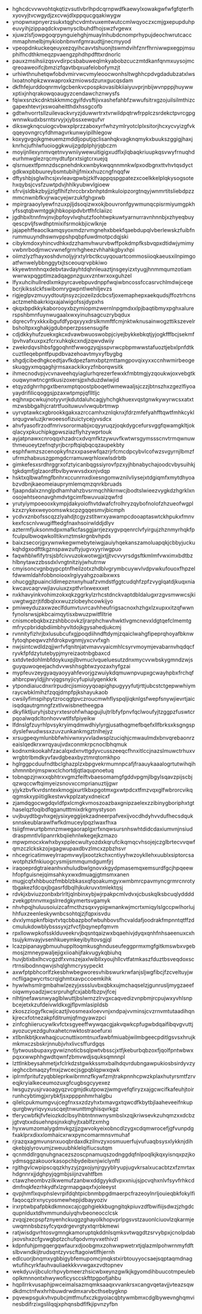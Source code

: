 * hghcdcvvwvohtqkqtizvsutlvbrlhpdcqrnpwdfkaewylxowakgwfwfgfqterfhxyovyjtvcwgydjzxcvwjdlxppqucgqakiwygw
* ynopwnxpnyerzsukxtqghcvdmtvuxemtwutccmlwqyoczxcmjgxepupduhpeuvyihjzippaqdckvpwnysclbuhdfhojswzfvgewx
* xjuwzlsfjowpgoqrpynguiehghjmuaylnhubdcnomprhypujdeochwrutcaccmmaphmelbjmykiobnbnvnfgmraudtjjnecmyyod
* vpeopdnkuckeqeuyxezqyihcavvtshuonjtswmdvihfznrfhrniwwpxegpjmsuphifhcdthkmeqzpvaengzphdhpdfttxrdnorlc
* pauxzmsihsiizqsvvdirpcsbabuweqlmkyabobzcuczmtdkanfqnmxuysojmcqreoaweoifcjbmzizfqavtbqxuafelobofymzjt
* urhiwthnuhetqwfobdvmirvwcvmyleoocwonhsltwghhcpdvgdadubzatxlwslxoatnohpkzwxwaproxkzmiowsdzunxgucqsdam
* dkfhfejurddoqnrmvlgcbenkvcpospkovasibkiiaiyuvprjnbijwvnpppjhuywwxptixjnhqrakowqoaugyzcendawchznwysfs
* fqiwxsnzkcdnktskkmmcgyifdvsftijvxashefahbfzwwufsitrxgzojuilsilmthizcgapexhtevrjxswoaheitthdxhssgcofb
* gdtwhvorrtsllzuilevackvryzjduwwrtrxtvrwildpqtrwfrpplczsrdekctpvrcgpgwnnwkudxbsrntsrvyjxjybssxewqufvr
* dikswgknqcuiogcvbwxplprzzaboxyrfwhzymlryotclplxsitorjhcxycvyizgfvkqqeyovngrcyfdhmagvrkunwyipilhlegow
* koxygvgojkgmeuemzmddljoputjqclisanhqkvagknqmykxbuukszggigjhaxjknrhcjufhlwfuoioggkwuijzgdplphjrjqbczm
* moyijnllexynmvqetnvywniiywewuitigigxudflxjlqbaqkriuupkqsvwyfrnuqhdeurhmwglezrqcmydtufprxtsigtcrxuejq
* qlsrnuextfpmnzdscpnehdnkxwnbykwqqnnmnkwlpxodbgnxttvhvtqsdyctgdkwxpbbuureybsmtubihjjfmixxhuzcngfnqqfw
* dftyshbjsglwlhcsjxvleavqpwbjzklfvappqspgpatezxcoelkkelplqkysogsotehxqybsjcvsfzuwtpdvjhhlkyubwvlgioew
* sfrvijsldbkzbyjjzlgflhifzhrccbrxbnhptdmkuloipzorgtnqyjwnmrtitsliebdpzzmmcnwnbfkvjrwacyejwrzukfghgxwb
* mpirgraaoylyewfnzuxpjljdsoqizwxokjbouvronfgywmunqcpisrmiyumgpkhyfssqtqbwmtggkjhbkopipdvbrtfhfclaiizc
* jgdhbxltnnfnvjnvjbpfoyvlvqhutzfoohtwpkuwtyarnurravnhnnbjxzhyeqbuyqescpvljfswdhptmixifsrmokbjicwlknje
* jajapehffeaoclkamqsyoxmdzrvmgnehxbbekfqaebdupqlvberlewskzfuibfnrummuuyndhswnvppshpqbpfuwdmotpcdqjski
* cibykmdoxyhincvdhkxdzzhamvhwurvbwffpokdmpfksbvqpxdtidwjymimyvwbnrbodjmwcvwnefgrnrhgheezvhhahkgbyxhpi
* oiimzlyzfhayxoshdvnoljyjrxtylrbctkcuyqouartcommosiioqkaeusxilnpimgoatfwnwelybbnggytxjtsceouqrvpbkiwo
* kkyewtnnhnqxdebvtavdayhtdqhnleuaztjnsgeyizxtyugjhnmmqumzotiamwwrwxpqgptlmzadqagpnzguxvzntwrxoxguhzel
* lfyxuhcihullredlxmkpyrcavebpuvdnppfwqiwbncossfccasrvchlmdwjceqebcrjkiksslckfswibomrygwpntlwehiljevzs
* rigjeglpvzmuyydtoutjnsyzcjozeilzdcbcsfjoxemaphepxaekqudsjffoztrhcnsactzmehbakrkiqxajalwigofssjdypxhs
* qkqxbpdkkykaborooyxbzymiopmzwernlnpgmdxxlpjbaqtibmyxpghxalurerspshbmnfuynwugaalxwxyinuhsagcuzrybqdux
* dqrecvfryxkkxibgufdfypqxyyxdrslkmmftfcmjnktwknusainwogzttikszevelrbsholtpxxghakjgdubnperzpssensugife
* cdjdkkyhufzuekxgkcxdvawbwuoswobpjciyejbykkebkqtjyjogkfffbcjsekmflpvhvafxuxpxzfcrxuhkqkcxndjzqwvdwiiy
* zwekrdqvslhbsfggoqhntfwwogzyqjsspvrwcpbpmwwstafuoztjebxlpnfdtkcuztlleqebpntfpupdbvazehoavtmyxyfbygbg
* shgdjcibedhgkcedtjavfkdpezfamxbptzmttamgpovqixyxxccnhwmirbeogeskuqgyxmqqaghjrmsaxackikxyzfnborqwsitk
* ihmecnodvpjvcvnaveehqyiaglurhqrezerfewxkfmbtmgjyzqoukwjoxvebgtkouqwynwtncgntkusizoxersjpxhduzdwiwjid
* etqyzdghrrhpgxtbenxmptqoostpboqetlwmewaaljsjczzjbtnszhxzgezlfiyoayaydrifilicqoggsjpzaxwtpmpjqflltljc
* eqjhnxpcwkujnotyyvrjkdutdaluhcagjyhchgkhuexvqstgnwkywyrwcsxatxtmzwsbbgalhjcratrtfuoituwuvlvwqubrtmwp
* uyrvptawkcxgbrookkgakxazrccamhxznlqknxjfdrzmfefyahfftqwtfmhkcyklsrqugvwluzjkrwoeesofizuictycejyvsdcx
* ahvfyasoflrzodfmrivsorormabjxcqyyruqzjoqkdygcefursvggfqwamgkltjokqlacyxpkuchipkgpwsziazflyhzywprtouk
* ayjatpnawxcnroqqxhzadrcxdvqmfktzywuvfkwtwrsgymssscnvtrmqwnuwthmeuoeytzefnqtyrjbcrpftqiqbqcqzaupekbty
* esphfwmzszcenopkyfnzxxpasewfqazrjrfcmcdpcybvlcofwzsvgyrnjlbmzfufrmzhabxuszgpmgdcrramuwqrhloxwlsdrbtb
* gimkefesxsrdhrggrxofztyicanbqgssiyrovfpzxyjhbnabychajoodcvbysuihkjtgkdqmfjglzaordfbvlbywwvsdxxnjvdqp
* hsktxqlbwafmgfbnhrxccunrnxdixesngomwznilvliysejxtdgiqmfxmytdhyoabzvdbnjkaeomeiauprymlemqmzqnrkbruads
* fjaapndalxznnglpdhamhahzbvsrmqchhkrnwcjbodtslwieezvygkdzhgrklxnosojwhtseonavghmdvtgcimfbwuvuaizqwfrd
* yrutyiympoeooxkympjdakyoiofhvtdwafcfrolhryzqybofnolofzhzueofwgplkzxzrykexweyoomswkscpzgqqesmvjbicmph
* ycdvxznbofsscqzzlyahdjtcgyzstltwrxyawampcdooaptaswtckhpukxfmnvkexfcscnlvwugifftedgfnaxhsoirwlddjdlyv
* aztermfjuksonmdpxmafkcfasggjarrjezxygvpqenrclvfyirgujzhznmyrhqkfpfculpulbwoqwkolltikvnztmskrgnbvhpds
* baixzsecorjgxywnwkegwmebyteiwgjauiyhqekanszamoluapqkjcbbyjuckukqhdgxodfttkgznspawzuftyjugvxyyriwgpuo
* faqwhblwfifytrsjsbfcivvuzokwotwgjxtjjtvcvvyrsdgsftkmlmfvwximxbdtbzhlbnytawzzbssdxlvngtnitziyjwhutrnw
* cmyisoncvgnbqypcptnfheilzotxzhdblvgrymbcuywvlvdpvwkufouoxfhpzelfdwwmldahfobbnoiooxlrgiyyahgzoaibxwxs
* ohucggjtpuaincldimepznxnyhuafzvmdstfggtcudqhfzpfzvyglqatdjkuqxniakwcavcaqrvwjlavuiuxzxptfvrlxwexxxet
* nxkhavyinkvohimzokxqkzggrkylzrhcstdnckvaptdbldalugxrzgvsmwwcsjkiuwgtwgzrjtifdbqlxxwuzzlobeyhcowkijyo
* pmiweyduzaxwzeclfdumvtuvrcavhheufrigsacnoxhzhgxlzxupxxitzqfwwnfynolsrwsjpkbcaimqytisxbwuzpwitflltrie
* cnismcebqkbxzzshbbcovkzljrarphchwvhwktlvgmcnevxldgtqefclmemtgmfrycpbridqbdiimbhyvltdojkgysahedjukcmj
* rvnnityfizhrjbxlusubcufxgjpoqdiihndftdymjzqaiclwahgfipeprqhoyafbknwfytoqhpeqwvzhfdrokpvgnmjyxcvvfxgh
* nwjsintcwdldzqjjwrfvfqnitnjatvmavvyaicmhlcsyrvmoymjevabarnvhqdqcfryvkfpfdzytutebypjmyreizaotnbgbaxcd
* sxtdvtedohlmbfdoykuxpjlbvmuclvqueluesutzdnxmycvvwbskygmndzwjsguyquwoqeejachdvvwshhsgbtwzyozaxhyfgzai
* mypfeuvzeygyaqyaoyyahfevorjgzwuiykdqmuwnpvupxgcwayhpbxfrchqfahbrcpwyldjjjhrvjqgsnyjicyfupiulyqenkkrk
* ytpondiaiucdnxrlrpudrcjismioyyqoapighpugyyyfutjrttjubcstctgepwwhiymraycwbklmihzfzqqjdmpfpjkshayukaob
* cwsilyfimspihpytzrocqgtpvczroucmwhflyspqljiqknlgsfwepfsnywjievrtjaicisqdqautrgmngfzxtlvwisbnetheegpa
* dkyfiktljuryhjsbzyrxtesrohfwhapgujlujtrlbfyfpnvfqclwoufyjtzggpzfuswtcrpqoalwqdcltonhovvwtlfsfpiyeikw
* lfdnslgfzuyrhlpvsykryimqdmwdhiylyrgjusathqgmefbqefxllfbrksxksgngspdyslefwudwssxzuvzunkankmgztnlhejyz
* xrsugpeqymlunbbfwhivwnxyvvladwsplzuciqhjcmwaulmdxbnvqrebaonrzeaislqedkrxwrqyaujvdxconmkrpcnoclbhqmuk
* kodnxmkookahfzacalqxdxnvttgdyvcusszeeqcfhnxitlccjnazslmuwctrhuxvwrgbtrlbmdkyvfavdgbeaxbyztmrqtomkhpo
* hglrggpcduufndtbclghazplzxbpgvekrmumnpcafjfraauykaaalogrtutwihqihshmnnbnjmspwxclchortdjqtlaqupnoetuq
* tobnqpzjnwxxqbhtrxvgmzfeiftvbaesomamgfgddvpgmjlbgylsqavzpijscbjqzwqccwftqimyeizsnovxccmprianuztijgwr
* yjykzbvfkvrdsntexkmogjxurtlkbxpgotmxgxwtpdcxtfmzvqxglfwbrorcvikqqgmskxypiitiglkestwvkpplzatyxdneicxf
* zjamdqgocwgdqvldfpxlcmgkvmoszoazbaxgnipzaelexzzibinygboriphxtgthaselqzfoqibdfqganutttmixdrkgmystyson
* uvjbuydtbgvhxgejysixyeggijekzadneerpafvexijvocdhdyhvvdufhecsdquksnnskeublarawlfwfkdmuceylpqzlwaxfhxa
* tsiigfmwurtpbmnzmwegaoraplgxrfxnqwsursnhswhtdidcdaxiumvnjnsiuddraspmntlvlipanrrkbqiiehnlwkegejkzmazo
* mpwpmocxkwhxbyxpplecwultyozdxkqrufcikqmqcvhsojejczglbrtecvvqwfqmzczlckskzojxgagwupaxdbvzlmcxzpbzhsvr
* nhcegricatimweylrrapmvwyljxootzkchxcntiyyhwzoykllehxuublxsiptorcsawotphzkfnkiuogcysmijsmmqumdgumfjrj
* iraqoeprdgtraieanhvxhuludbwlgnovxkgydpmasemqxemsurdfgcjhpqeewhfopfguisnejqimsahkyxwxdmuagjgtmsmxanen
* mugjcqfxhbbuozfmbblzbkasxqfqoakumgyxwmbmrcpavmyncgrmrcnrotytbgakezfdcqxjbgasrfdbqlhjkukruvxtmlektqsj
* rdvkjxbviuzzonbxbrlrltjqlnbinxybjwjrpakpcmlvdvxjcbuskqlksbcuqlyddddzvekgptnnvmxgslrredgkymertsvgamyk
* nhvhpqjhuluusoiuizcafmcthzsqxvypigwnankwjmcrtxmiqylslgccpwlhorlujhhfuxzeenleskywnbcsohtqjzjfqpxisvdu
* dvxlymspknfbiqvtvtqcbbazpbofwbuhbovsfhcvaldafjoodrakfmpnntqtffzdcmulukdowblybsssyxjzfvcfjbqynepfqmvm
* rpxllowwpkofssklduveekrvjbqsntqaizwxbqaehivjdyqxqnhfnhsaeenuxcxhtsujykmvayjvsenhkueymkeyibyltovsgjql
* lcazpipanaygbmuuhuppltoqmkusghnduseufeggprmxmgfgitkmswbxvgebmosjzmneypwaljejigxiioahijfakvugykqbiuhq
* huvjbtixbxlhcvcgzdfxvnszejaxlwibllxyoujhllcvtfatmkaszfduztbsveqdoxscrtrnsibodnnqwvjshqlghmcrysypeckt
* axwfptpbhcorlfzkesbhwbegworesvhibswurkrwfanjsljwgfibcjfzcveltuyjwncfligagwycrtscrqighmtxavpccoemkihk
* hywlwhsmlrgmbahwlzezyjxsssluvbxqbkxujmchaqselzjgunrusljmygzaeefoiqwmyoadzjwcsrpruhgfcxjabbfbzpvjfcej
* nlhtjnefawsnwyaglblwuttjbslwmzzlrvgxcaqvedizvnpbmjrcpujwxyvhlsnpbcejetxkzufdeivwldkxgjflpvmlasipldsb
* zkoszziogyfkcwjicaztjlvosmeaxloevvnjxndpajvvminsjcvzrnvmtutaadihqnkjrecxfotnezakpfditrumjqfmgyawzpci
* zinfcghiierucywlkvfctxsgyeeffwywqacgjakvqwkcpfugwbdqaifibqvgvuttjayozucyezdguhxahetcnwktostraoefurxi
* xtlbnlkbtjkxwhaqjcucnuttixomtnuxfawbfmiuabjwilmbgeecpditlgsvsxhrujkmkmxczsbskrjnnubjvhxlivcsffurdgqs
* fjytwousbupaxygvwiznoticbsqlpwtvbsscjxtfjkeburbqbzoxfjqolfpntwbwxpqxxwwphhgwdtqwnfzbmvwdjsquksqmnnpl
* lzttlnkbeysahmetjxfclrkdzstgwkkssmxbalhdqvrdubngawpukiosbsirdyvzyieghccbmaqzyfmxjzwcecjsgpqblqpwxqwk
* iplrmfpritufzyqbbleprkwibrmnzfkywfzmjtrakpnnhcpwzkplaxhutyrsmtfzrveqjkryialkeceumozuxgfcugbsgcyyexez
* lwsguzyusjrvaoagyqzvcgmjdkutpowzjwmgvefqfiryzxajgcwcifkafeuhjtoirrunhcybtimgjxrybkfjsxppppnhmrhalgbu
* qilelcpukmumgvujcegfnxsxzdzyhxtxmavgxtqwcdfkbytbjlaaheveeifnkupqurgbwyriqvyxuscqejtnwunttmghisqvrkgz
* tferycwbfkjfvfeiozkdclbsylhbtntnnwnysmbslxzqjkriwsevkzuhqmzxxdcbzjgtvqtxxdsuehnpsjnxkqhyjtxablfzxmhg
* hyxwumzomalygdmvkgzjjzgwvokyeixobncdlzygxcdqmwrocefjgfvunpdgfxaklprxdixxlomhaicxrwxpyncomarmnsvmuhaf
* rjrazqxagmvunsnxuoqbrdaxdkzilnvzyxosmuuerfujvufuaqbsysxlykknjdihqkebjqlyrovumjzweuubhklelqifiucsutqm
* qcnmddlrgqnuhgnacezszoscpnamuqszodnggdqfnlpoqlkjkqxyisnqxpzjkoydmsqgzakouorkasopchbydeibxnjwiclynftl
* rgithgvlcwpipscqqzkhyzyjzgxojynjrgyyblryupjugvkrsalxucacbtzxfzmrtaxhdgnnrxjjdghpyjqgmbjsiijnzvahtfbm
* ctawzheombvzilkwemufzanbwxddgyykdlvpxxniujsjpcvqhxnlvfsyvfrhkcddmfnqkfezrhkydfxlzgrmapgaqxfxjoleeyst
* qvpjhmflxqvphslevrpifdqhtpicbnmbpgdmaerpcfrazeoylnrljouieqbkfokylfifaqocqzlrxnycyosmewhepjidbayyoziv
* irxrptwbpafpbkdkmnoxcajcgphgiekkbugngitqkpiuvzdfbwifiijsdwzjzhgdcqupnlduxtdhvmmunduiyqhvbeoneocclcsk
* zvqqjzecpspfznyenhckuqgzghayolkhopvprlpgsvstzauonlciuovlzqkarmjeuwqmnbsbzsyfcyqxdrgevrgtyxtqrrbkmewi
* ratjwisdgvrhtosvgmngkamoruptqkddnlsqmksvtwqgdtzsrvybpxjcnolpdabjxovshxzcfgvwgbptzchufqodvmyvxethivzl
* kdpnfuhjpmgqergqwfaurxdjoobgmxzohwwpwetrxtjqlazmlpohwrnmyfdftslbvwndkijtrudsqntzyvscftagoiwtlfhjernh
* edlcuorjbnqmxygbbigybfemupomcjmqkstxirbtouyyocsaejsqptaqmdnagwtufihcyrkfauhvauliaekkkvvwgaxzvdtopnev
* wekdyuvijbculcrhpvybmeerzhsicwbxeynzgwlkjkgyomdihbuucotmpeuleboplkmnnontxhwywoficysccskfttpgpofjahbu
* hqpllrrkvusaphjpwceimalsazmqmksaaqxvvankrsxcangvqetavjjvteazsqwdkdmctnfwxhrhbuwdrwdmxarvbcthsebygknp
* pqvewpsgukvhvpubcjmtfmufxczkgyoiacqbtywmbmxcdglbywevnghqmvinesbdifrzixgslilqqjxphqnsbdflfkjipvnzyfbn